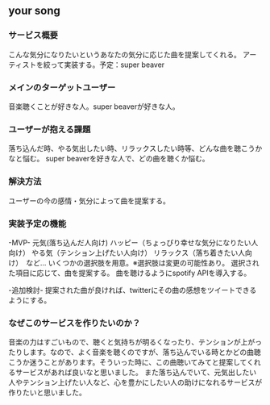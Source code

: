## your song

### サービス概要

こんな気分になりたいというあなたの気分に応じた曲を提案してくれる。
アーティストを絞って実装する。予定：super beaver

### メインのターゲットユーザー

音楽聴くことが好きな人。super beaverが好きな人。

### ユーザーが抱える課題

落ち込んだ時、やる気出したい時、リラックスしたい時等、どんな曲を聴こうかなと悩む。
super beaverを好きな人で、どの曲を聴くか悩む。

### 解決方法

ユーザーの今の感情・気分によって曲を提案する。

### 実装予定の機能

-MVP-
元気(落ち込んだ人向け)
ハッピー（ちょっぴり幸せな気分になりたい人向け）
やる気（テンション上げたい人向け）
リラックス（落ち着きたい人向け）　など...
いくつかの選択肢を用意。※選択肢は変更の可能性あり。
選択された項目に応じて、曲を提案する。
曲を聴けるようにspotify APIを導入する。

-追加検討-
提案された曲が良ければ、twitterにその曲の感想をツイートできるようにする。

### なぜこのサービスを作りたいのか？

音楽の力はすごいもので、聴くと気持ちが明るくなったり、テンションが上がったりします。なので、よく音楽を聴くのですが、落ち込んでいる時とかどの曲聴こうか迷うことがあります。そういった時に、この曲聴いてみてと提案してくれるサービスがあれば良いなと思いました。
また落ち込んでいて、元気出したい人やテンション上げたい人など、心を豊かにしたい人の助けになれるサービスが作りたいと思いました。
